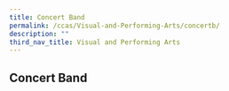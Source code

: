 ```yaml
---
title: Concert Band
permalink: /ccas/Visual-and-Performing-Arts/concertb/
description: ""
third_nav_title: Visual and Performing Arts
---
```

## Concert Band

